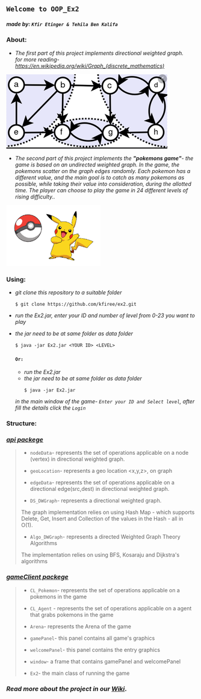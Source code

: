 
## `Welcome to OOP_Ex2 `
##### **made by:** `Kfir Etinger & Tehila Ben Kalifa`


### **About:**

- *The first part of this project implements directional weighted graph.*    
*for more reading- https://en.wikipedia.org/wiki/Graph_(discrete_mathematics)*


![](https://github.com/kfiree/ex2/blob/main/src/wikiPhotos/readmeGraph.PNG)



- *The second part of this project implements the **"pokemons game"**-*
*the game is based on an undirected weighted graph.*
*In the game, the pokemons scatter on the graph edges randomly.*
*Each pokemon has a different value, and the main goal is to catch as many pokemons as possible, while taking their value into consideration, during the allotted time.* 
*The player can choose to play the game in 24 different levels of rising difficulty..*


![](https://github.com/kfiree/ex2/blob/main/src/wikiPhotos/pokemon.PNG)

  
### **Using:**

- *git clone this repository to a suitable folder*

    ```
    $ git clone https://github.com/kfiree/ex2.git
    ```

- *run the Ex2.jar, enter your ID and number of level from 0-23 you want to play*
- *the jar need to be at same folder as data folder*
     ```
    $ java -jar Ex2.jar <YOUR ID> <LEVEL>
     ```
  
  #### `Or:` 
  - *run the Ex2.jar*
  - *the jar need to be at same folder as data folder*
    ```
    $ java -jar Ex2.jar
    ```
   *in the main window of the game- `Enter your ID and Select level`, after fill the details click the `Login`* 
  

### **Structure:**
### *[api packege](https://github.com/kfiree/ex2/wiki/Api-Structure)*
>
> - `nodeData`- represents the set of operations applicable on a node (vertex) in  directional weighted graph.
>
> - `geoLocation`- represents a geo location <x,y,z>, on graph
>
> - `edgeData`- represents the set of operations applicable on a directional edge(src,dest) in directional weighted graph.
>
> - `DS_DWGraph`- represents a directional weighted graph. 
>
 >The graph implementation relies on using Hash Map - which supports Delete, Get, Insert and Collection of the values in the Hash - all in O(1).
>
> - `Algo_DWGraph`-  represents a directed  Weighted Graph Theory Algorithms
>
 > The implementation relies on using BFS, Kosaraju and Dijkstra's algorithms

 

### *[gameClient packege](https://github.com/kfiree/ex2/wiki/gameClient-Structer)*
>
> - `CL_Pokemon`- represents the set of operations applicable on a pokemons in the game
>
> - `CL_Agent` - represents the set of operations applicable on a agent that grabs pokemons in the game
>
> - `Arena`- represents the Arena of the game
>
> - `gamePanel`- this panel contains all game's graphics
>
> - `welcomePanel`- this panel  contains the entry graphics
> 
> - `window`- a frame that contains gamePanel and welcomePanel
>
> - `Ex2`- the main class of running the game





### *Read more about the project in our [Wiki](https://github.com/kfiree/ex2/wiki)*. 


